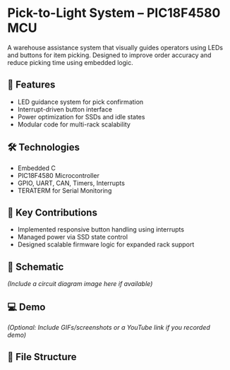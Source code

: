 # Pick-to-Light System – PIC18F4580 MCU

A warehouse assistance system that visually guides operators using LEDs and buttons for item picking. Designed to improve order accuracy and reduce picking time using embedded logic.

## 🚀 Features
- LED guidance system for pick confirmation
- Interrupt-driven button interface
- Power optimization for SSDs and idle states
- Modular code for multi-rack scalability

## 🛠️ Technologies
- Embedded C
- PIC18F4580 Microcontroller
- GPIO, UART, CAN, Timers, Interrupts
- TERATERM for Serial Monitoring

## 🧠 Key Contributions
- Implemented responsive button handling using interrupts
- Managed power via SSD state control
- Designed scalable firmware logic for expanded rack support

## 🔌 Schematic
*(Include a circuit diagram image here if available)*

## 💻 Demo
*(Optional: Include GIFs/screenshots or a YouTube link if you recorded demo)*

## 📁 File Structure
